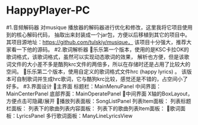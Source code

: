 # HappyPlayer-PC
#1.音频解码器
  对musique 播放器的解码器进行优化和修改，这里我将它项目使用到的核心解码代码，
  抽取出来封装成一个jar包，方便以后移植到其它的项目中。
  其项目源地址：https://github.com/tulskiy/musique，
  该项目十分强大，推荐大家看一下他的源码。
#2.歌词解析器
乐乐第一个版本，使用的是KSC卡拉OK的歌词格式，该歌词格式，虽然可以实现动态歌词的效果，
解析也方便，但是该歌词文件的大小差不多是酷狗krc文件的两倍多，所以在存储时还是占用了比较大的空间。
乐乐第二个版本，使用自定义的歌词格式文件hrc (happy lyrics) 。
该版本可自制歌词并生成hrc歌词，它与酷狗krc比较，感觉还是不错的，占空间小了好多。
#3.界面设计
主界面
标题栏：MainMenuPanel
中间界面：MainCenterPanel
底部界面：MainOperatePanel
中间界面
X轴的BoxLayout，方便点击可隐藏/展开
播放列表面板：SongListPanel
列表Item面板：
列表标题栏面板：
列表下的歌曲列表内容面板：
列表下的歌曲列表Item面板：
歌词面板：LyricsPanel
多行歌词面板：ManyLineLyricsView
